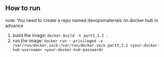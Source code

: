 ## How to run

note: You need to create a repo named devopsmaterials on docker hub in advance

1. build the image: `docker build -t part3_3.2 .`
2. run the image: `docker run --privileged -v /var/run/docker.sock:/var/run/docker.sock part3_3.2 <your-docker-hub-username> <your-docker-hub-password>`
